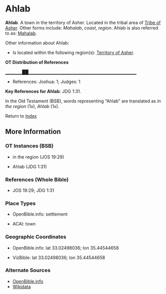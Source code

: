 # Ahlab
**Ahlab**. 
A town in the territory of Asher. 
Located in the tribal area of [Tribe of Asher](../../../groups/md/acai/Asher.md). 
Other forms include: 
*Mahalab*, *coast*, *region*. 
Ahlab is also referred to as: 
[Mahalab](Mahalab.md). 




Other information about Ahlab:


* Is located within the following region(s): 
[Territory of Asher](TerritoryOfAsher.md). 


**OT Distribution of References**

▁▁▁▁▁██▁▁▁▁▁▁▁▁▁▁▁▁▁▁▁▁▁▁▁▁▁▁▁▁▁▁▁▁▁▁▁▁
* References: Joshua: 1; Judges: 1



**Key References for Ahlab**: 
JDG 1:31. 


In the Old Testament (BSB), words representing “Ahlab” are translated as 
*in the region* (1x), *Ahlab* (1x). 




Return to [Index](00-Index.md)

## More Information

### OT Instances (BSB)

* in the region (JOS 19:29)

* Ahlab (JDG 1:31)



### References (Whole Bible)

* JOS 19:29; JDG 1:31


### Place Types

* OpenBible.info: settlement

* ACAI: town



### Geographic Coordinates

* OpenBible.info: lat 33.02498036; lon 35.44544658

* VizBible: lat 33.02498036; lon 35.44544658



### Alternate Sources

* [OpenBible.info](https://www.openbible.info/geo/ancient/a36348c)
* [Wikidata](http://www.wikidata.org/entity/Q6595658)




